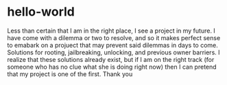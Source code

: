 # hello-world
Less than certain that I am in the right place, I see a project in my future. I have come with a dilemma or two to resolve, and so it makes perfect sense to emabark on a projuect that may prevent said dilemmas in days to come. Solutions for rooting, jailbreaking, unlocking, and previous owner barriers. I realize that these solutions already exist, but if I am on the right track (for someone who has no clue what she is doing right now) then I can pretend that my project is one of the first. Thank you
